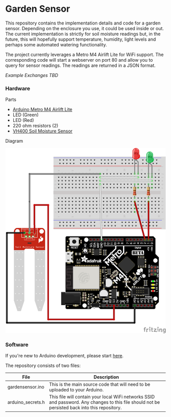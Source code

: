 # Garden Sensor

This repository contains the implementation details and code for a garden sensor.  Depending on the enclosure you use, it could be used inside or out.  The current implementation is strictly for soil moisture readings but, in the future, this will hopefully support temperature, humidity, light levels and perhaps some automated watering functionality.

The project currently leverages a Metro M4 Airlift Lite for WiFi support.  The corresponding code will start a webserver on port 80 and allow you to query for sensor readings.  The readings are returned in a JSON format.

*Example Exchanges TBD*
### Hardware

Parts

- [Arduino Metro M4 Airlift Lite](https://www.adafruit.com/product/4000)
- LED (Green)
- LED (Red)
- 220 ohm resistors (2)
- [VH400 Soil Moisture Sensor](https://vegetronix.com/soil-moisture-sensor)

Diagram


![wiring diagram](https://github.com/gdubin/gardensensor/blob/main/sketch.png?raw=true)

### Software

If you're new to Arduino development, please start [here](https://docs.arduino.cc/learn/starting-guide/getting-started-arduino/).

The repository consists of two files:

| File              | Description                                                                                                                                     |
| ----------------- | ----------------------------------------------------------------------------------------------------------------------------------------------- |
| gardensensor.ino  | This is the main source code that will need to be uploaded to your Arduino.                                                                     |
| arduino_secrets.h | This file will contain your local WiFi networks SSID and password.  Any changes to this file should not be persisted back into this repository. |

